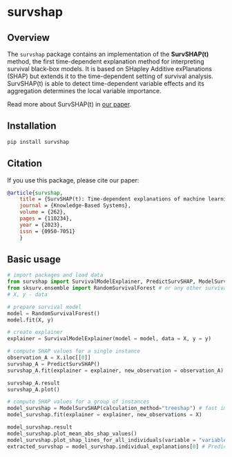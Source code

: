 # survshap

<!-- badges: start -->
<!-- badges: end -->

## Overview 
The `survshap` package contains an implementation of the **SurvSHAP(t)** method, the first time-dependent explanation method for interpreting survival black-box models. It is based on SHapley Additive exPlanations (SHAP) but extends it to the time-dependent setting of survival analysis. SurvSHAP(t) is able to detect time-dependent variable effects and its aggregation determines the local variable importance.

Read more about SurvSHAP(t) in [our paper](https://doi.org/10.1016/j.knosys.2022.110234).

## Installation
```python
pip install survshap
```

## Citation
If you use this package, please cite our paper:
    
```bib
@article{survshap,
    title = {SurvSHAP(t): Time-dependent explanations of machine learning survival models},
    journal = {Knowledge-Based Systems},
    volume = {262},
    pages = {110234},
    year = {2023},
    issn = {0950-7051}
    }
```

## Basic usage
```python
# import packages and load data
from survshap import SurvivalModelExplainer, PredictSurvSHAP, ModelSurvSHAP
from sksurv.ensemble import RandomSurvivalForest # or any other survival model
# X, y - data

# prepare survival model
model = RandomSurvivalForest()
model.fit(X, y)

# create explainer
explainer = SurvivalModelExplainer(model = model, data = X, y = y)

# compute SHAP values for a single instance
observation_A = X.iloc[[0]]
survshap_A = PredictSurvSHAP()
survshap_A.fit(explainer = explainer, new_observation = observation_A)

survshap_A.result 
survshap_A.plot()

# compute SHAP values for a group of instances
model_survshap = ModelSurvSHAP(calculation_method="treeshap") # fast implementation for tree-based models
model_survshap.fit(explainer = explainer, new_observations = X)

model_survshap.result
model_survshap.plot_mean_abs_shap_values()
model_survshap.plot_shap_lines_for_all_individuals(variable = "variable1")
extracted_survshap = model_survshap.individual_explanations[0] # PredictSurvSHAP object
```



